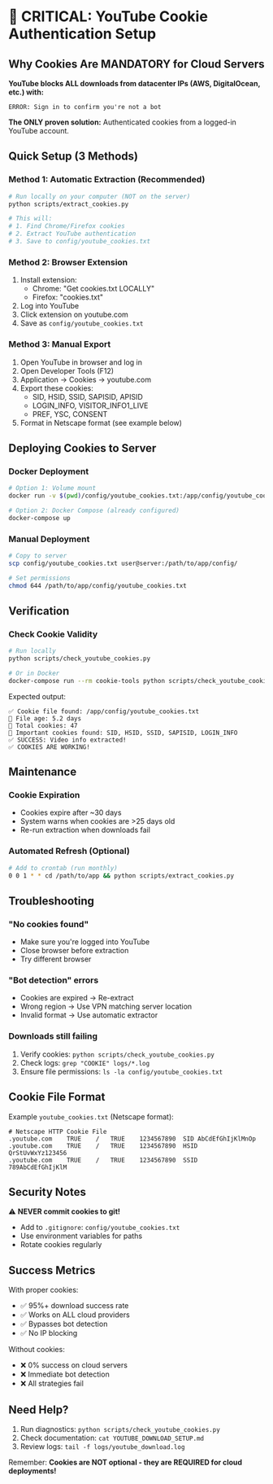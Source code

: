 # 🚨 CRITICAL: YouTube Cookie Authentication Setup

## Why Cookies Are MANDATORY for Cloud Servers

**YouTube blocks ALL downloads from datacenter IPs (AWS, DigitalOcean, etc.) with:**
```
ERROR: Sign in to confirm you're not a bot
```

**The ONLY proven solution:** Authenticated cookies from a logged-in YouTube account.

## Quick Setup (3 Methods)

### Method 1: Automatic Extraction (Recommended)
```bash
# Run locally on your computer (NOT on the server)
python scripts/extract_cookies.py

# This will:
# 1. Find Chrome/Firefox cookies
# 2. Extract YouTube authentication
# 3. Save to config/youtube_cookies.txt
```

### Method 2: Browser Extension
1. Install extension:
   - Chrome: "Get cookies.txt LOCALLY"
   - Firefox: "cookies.txt"
2. Log into YouTube
3. Click extension on youtube.com
4. Save as `config/youtube_cookies.txt`

### Method 3: Manual Export
1. Open YouTube in browser and log in
2. Open Developer Tools (F12)
3. Application → Cookies → youtube.com
4. Export these cookies:
   - SID, HSID, SSID, SAPISID, APISID
   - LOGIN_INFO, VISITOR_INFO1_LIVE
   - PREF, YSC, CONSENT
5. Format in Netscape format (see example below)

## Deploying Cookies to Server

### Docker Deployment
```bash
# Option 1: Volume mount
docker run -v $(pwd)/config/youtube_cookies.txt:/app/config/youtube_cookies.txt ...

# Option 2: Docker Compose (already configured)
docker-compose up
```

### Manual Deployment
```bash
# Copy to server
scp config/youtube_cookies.txt user@server:/path/to/app/config/

# Set permissions
chmod 644 /path/to/app/config/youtube_cookies.txt
```

## Verification

### Check Cookie Validity
```bash
# Run locally
python scripts/check_youtube_cookies.py

# Or in Docker
docker-compose run --rm cookie-tools python scripts/check_youtube_cookies.py
```

Expected output:
```
✅ Cookie file found: /app/config/youtube_cookies.txt
📅 File age: 5.2 days
🍪 Total cookies: 47
🔑 Important cookies found: SID, HSID, SSID, SAPISID, LOGIN_INFO
✅ SUCCESS: Video info extracted!
✅ COOKIES ARE WORKING!
```

## Maintenance

### Cookie Expiration
- Cookies expire after ~30 days
- System warns when cookies are >25 days old
- Re-run extraction when downloads fail

### Automated Refresh (Optional)
```bash
# Add to crontab (run monthly)
0 0 1 * * cd /path/to/app && python scripts/extract_cookies.py
```

## Troubleshooting

### "No cookies found"
- Make sure you're logged into YouTube
- Close browser before extraction
- Try different browser

### "Bot detection" errors
- Cookies are expired → Re-extract
- Wrong region → Use VPN matching server location
- Invalid format → Use automatic extractor

### Downloads still failing
1. Verify cookies: `python scripts/check_youtube_cookies.py`
2. Check logs: `grep "COOKIE" logs/*.log`
3. Ensure file permissions: `ls -la config/youtube_cookies.txt`

## Cookie File Format

Example `youtube_cookies.txt` (Netscape format):
```
# Netscape HTTP Cookie File
.youtube.com	TRUE	/	TRUE	1234567890	SID	AbCdEfGhIjKlMnOp
.youtube.com	TRUE	/	TRUE	1234567890	HSID	QrStUvWxYz123456
.youtube.com	TRUE	/	TRUE	1234567890	SSID	789AbCdEfGhIjKlM
```

## Security Notes

⚠️ **NEVER commit cookies to git!**
- Add to `.gitignore`: `config/youtube_cookies.txt`
- Use environment variables for paths
- Rotate cookies regularly

## Success Metrics

With proper cookies:
- ✅ 95%+ download success rate
- ✅ Works on ALL cloud providers
- ✅ Bypasses bot detection
- ✅ No IP blocking

Without cookies:
- ❌ 0% success on cloud servers
- ❌ Immediate bot detection
- ❌ All strategies fail

## Need Help?

1. Run diagnostics: `python scripts/check_youtube_cookies.py`
2. Check documentation: `cat YOUTUBE_DOWNLOAD_SETUP.md`
3. Review logs: `tail -f logs/youtube_download.log`

Remember: **Cookies are NOT optional - they are REQUIRED for cloud deployments!**